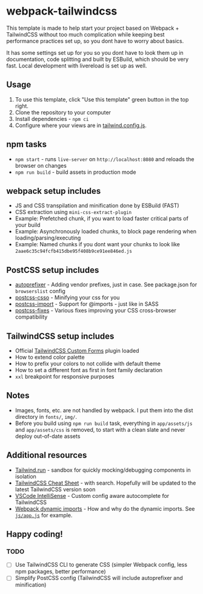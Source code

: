 # webpack-tailwindcss

This template is made to help start your project based on Webpack + TailwindCSS without too much complication while keeping best performance practices set up, so you dont have to worry about basics.

It has some settings set up for you so you dont have to look them up in documentation, code splitting and built by ESBuild, which should be very fast. Local development with livereload is set up as well.

## Usage

1) To use this template, click "Use this template" green button in the top right.
2) Clone the repository to your computer
3) Install dependencies - `npm ci`
4) Configure where your views are in [tailwind.config.js](https://github.com/pavelloz/webpack-tailwindcss-purgecss/blob/master/tailwind.config.js).

## npm tasks
* `npm start` - runs `live-server` on `http://localhost:8080` and reloads the browser on changes
* `npm run build` - build assets in production mode

## webpack setup includes
* JS and CSS transpilation and minification done by ESBuild (FAST)
* CSS extraction using `mini-css-extract-plugin`
* Example: Prefetched chunk, if you want to load faster critical parts of your build
* Example: Asynchronously loaded chunks, to block page rendering when loading/parsing/executing
* Example: Named chunks if you dont want your chunks to look like `2aae6c35c94fcfb415dbe95f408b9ce91ee846ed.js`

## PostCSS setup includes
* [autoprefixer](https://github.com/postcss/autoprefixer) - Adding vendor prefixes, just in case. See package.json for `browserslist` config
* [postcss-csso](https://github.com/lahmatiy/postcss-csso) - Minifying your css for you
* [postcss-import](https://github.com/postcss/postcss-import) - Support for @imports - just like in SASS
* [postcss-fixes](https://github.com/MattDiMu/postcss-fixes) - Various fixes improving your CSS cross-browser compatibility

## TailwindCSS setup includes
* Official [TailwindCSS Custom Forms](https://tailwindcss-custom-forms.netlify.com/) plugin loaded
* How to extend color palette
* How to prefix your colors to not collide with default theme
* How to set a different font as first in font family declaration
* `xxl` breakpoint for responsive purposes

## Notes
* Images, fonts, etc. are not handled by webpack. I put them into the dist directory in `fonts/`, `img/`.
* Before you build using `npm run build` task, everything in `app/assets/js` and `app/assets/css` is removed, to start with a clean slate and never deploy out-of-date assets

## Additional resources

* [Tailwind.run](https://tailwind.run/new) - sandbox for quickly mocking/debugging components in isolation
* [TailwindCSS Cheat Sheet](https://nerdcave.com/tailwind-cheat-sheet) - with search. Hopefully will be updated to the latest TailwindCSS version soon
* [VSCode IntelliSense](https://marketplace.visualstudio.com/items?itemName=bradlc.vscode-tailwindcss) - Custom config aware autocomplete for TailwindCSS
* [Webpack dynamic imports](https://medium.com/front-end-weekly/webpack-and-dynamic-imports-doing-it-right-72549ff49234) - How and why do the dynamic imports. See [`js/app.js`](src/js/app.js) for example.

## Happy coding!


### TODO

- [ ] Use TailwindCSS CLI to generate CSS (simpler Webpack config, less npm packages, better performance)
- [ ] Simplify PostCSS config (TailwindCSS will include autoprefixer and minification)